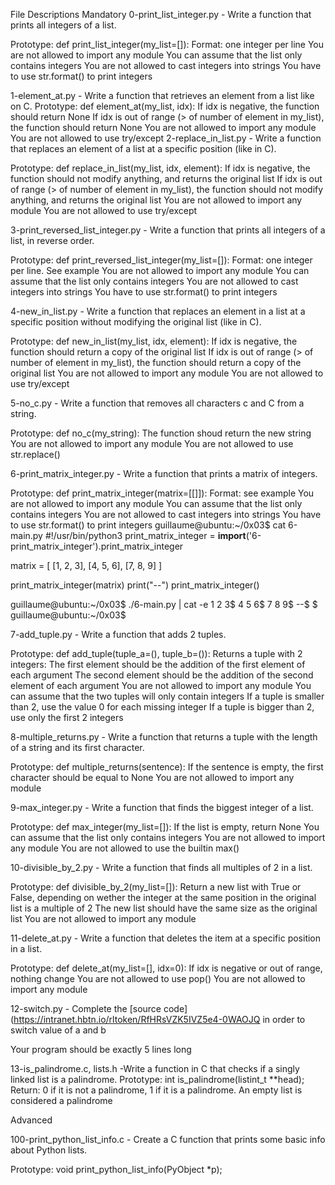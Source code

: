 File Descriptions
Mandatory
0-print_list_integer.py - Write a function that prints all integers of a list.

Prototype: def print_list_integer(my_list=[]):
Format: one integer per line
You are not allowed to import any module
You can assume that the list only contains integers
You are not allowed to cast integers into strings
You have to use str.format() to print integers

1-element_at.py - Write a function that retrieves an element from a list like on C.
Prototype: def element_at(my_list, idx):
If idx is negative, the function should return None
If idx is out of range (> of number of element in my_list), the function should return None
You are not allowed to import any module
You are not allowed to use try/except
2-replace_in_list.py - Write a function that replaces an element of a list at a specific position (like in C).

Prototype: def replace_in_list(my_list, idx, element):
If idx is negative, the function should not modify anything, and returns the original list
If idx is out of range (> of number of element in my_list), the function should not modify anything, and returns the original list
You are not allowed to import any module
You are not allowed to use try/except

3-print_reversed_list_integer.py - Write a function that prints all integers of a list, in reverse order.

Prototype: def print_reversed_list_integer(my_list=[]):
Format: one integer per line. See example
You are not allowed to import any module
You can assume that the list only contains integers
You are not allowed to cast integers into strings
You have to use str.format() to print integers

4-new_in_list.py - Write a function that replaces an element in a list at a specific position without modifying the original list (like in C).

Prototype: def new_in_list(my_list, idx, element):
If idx is negative, the function should return a copy of the original list
If idx is out of range (> of number of element in my_list), the function should return a copy of the original list
You are not allowed to import any module
You are not allowed to use try/except

5-no_c.py - Write a function that removes all characters c and C from a string.

Prototype: def no_c(my_string):
The function shoud return the new string
You are not allowed to import any module
You are not allowed to use str.replace()

6-print_matrix_integer.py - Write a function that prints a matrix of integers.

Prototype: def print_matrix_integer(matrix=[[]]):
Format: see example
You are not allowed to import any module
You can assume that the list only contains integers
You are not allowed to cast integers into strings
You have to use str.format() to print integers
guillaume@ubuntu:~/0x03$ cat 6-main.py
#!/usr/bin/python3
print_matrix_integer = __import__('6-print_matrix_integer').print_matrix_integer


matrix = [
    [1, 2, 3],
    [4, 5, 6],
    [7, 8, 9]
]

print_matrix_integer(matrix)
print("--")
print_matrix_integer()

guillaume@ubuntu:~/0x03$ ./6-main.py | cat -e
1 2 3$
4 5 6$
7 8 9$
--$
$
guillaume@ubuntu:~/0x03$ 

7-add_tuple.py - Write a function that adds 2 tuples.

Prototype: def add_tuple(tuple_a=(), tuple_b=()):
Returns a tuple with 2 integers:
The first element should be the addition of the first element of each argument
The second element should be the addition of the second element of each argument
You are not allowed to import any module
You can assume that the two tuples will only contain integers
If a tuple is smaller than 2, use the value 0 for each missing integer
If a tuple is bigger than 2, use only the first 2 integers

8-multiple_returns.py - Write a function that returns a tuple with the length of a string and its first character.

Prototype: def multiple_returns(sentence):
If the sentence is empty, the first character should be equal to None
You are not allowed to import any module

9-max_integer.py - Write a function that finds the biggest integer of a list.

Prototype: def max_integer(my_list=[]):
If the list is empty, return None
You can assume that the list only contains integers
You are not allowed to import any module
You are not allowed to use the builtin max()

10-divisible_by_2.py - Write a function that finds all multiples of 2 in a list.

Prototype: def divisible_by_2(my_list=[]):
Return a new list with True or False, depending on wether the integer at the same position in the original list is a multiple of 2
The new list should have the same size as the original list
You are not allowed to import any module

11-delete_at.py - Write a function that deletes the item at a specific position in a list.

Prototype: def delete_at(my_list=[], idx=0):
If idx is negative or out of range, nothing change
You are not allowed to use pop()
You are not allowed to import any module

12-switch.py - Complete the [source code](https://intranet.hbtn.io/rltoken/RfHRsVZK5IVZ5e4-0WAOJQ in order to switch value of a and b

Your program should be exactly 5 lines long

13-is_palindrome.c, lists.h -Write a function in C that checks if a singly linked list is a palindrome.
Prototype: int is_palindrome(listint_t **head);
Return: 0 if it is not a palindrome, 1 if it is a palindrome. An empty list is considered a palindrome

Advanced

100-print_python_list_info.c - Create a C function that prints some basic info about Python lists.

Prototype: void print_python_list_info(PyObject *p);
